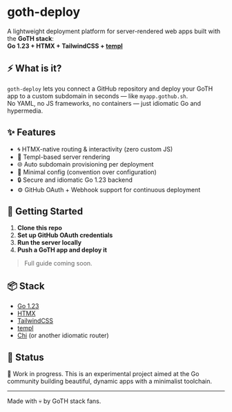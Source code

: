 # goth-deploy

A lightweight deployment platform for server-rendered web apps built with the **GoTH stack**:  
**Go 1.23 + HTMX + TailwindCSS + [templ](https://github.com/a-h/templ)**

## ⚡ What is it?

`goth-deploy` lets you connect a GitHub repository and deploy your GoTH app to a custom subdomain in seconds — like `myapp.gothub.sh`.  
No YAML, no JS frameworks, no containers — just idiomatic Go and hypermedia.

## ✨ Features

- 🌀 HTMX-native routing & interactivity (zero custom JS)
- 🎨 Templ-based server rendering
- 🌐 Auto subdomain provisioning per deployment
- 🧰 Minimal config (convention over configuration)
- 🔒 Secure and idiomatic Go 1.23 backend
- ⚙️ GitHub OAuth + Webhook support for continuous deployment

## 🚀 Getting Started

1. **Clone this repo**
2. **Set up GitHub OAuth credentials**
3. **Run the server locally**
4. **Push a GoTH app and deploy it**

> Full guide coming soon.

## 📦 Stack

- [Go 1.23](https://go.dev)
- [HTMX](https://htmx.org)
- [TailwindCSS](https://tailwindcss.com)
- [templ](https://github.com/a-h/templ)
- [Chi](https://github.com/go-chi/chi) (or another idiomatic router)

## 🧪 Status

🔧 Work in progress. This is an experimental project aimed at the Go community building beautiful, dynamic apps with a minimalist toolchain.

---

Made with 💀 by GoTH stack fans.